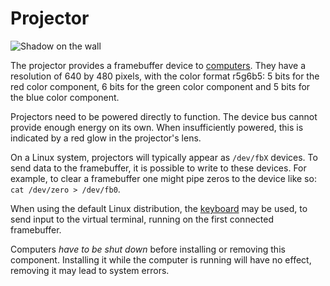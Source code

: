 # Projector
![Shadow on the wall](block:oc2r:projector)

The projector provides a framebuffer device to [computers](computer.md). They have a resolution of 640 by 480 pixels, with the color format r5g6b5: 5 bits for the red color component, 6 bits for the green color component and 5 bits for the blue color component.

Projectors need to be powered directly to function. The device bus cannot provide enough energy on its own. When insufficiently powered, this is indicated by a red glow in the projector's lens.

On a Linux system, projectors will typically appear as `/dev/fbX` devices. To send data to the framebuffer, it is possible to write to these devices. For example, to clear a framebuffer one might pipe zeros to the device like so: `cat /dev/zero > /dev/fb0`.

When using the default Linux distribution, the [keyboard](keyboard.md) may be used, to send input to the virtual terminal, running on the first connected framebuffer.

Computers *have to be shut down* before installing or removing this component. Installing it while the computer is running will have no effect, removing it may lead to system errors.
